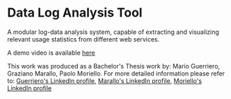Data Log Analysis Tool
==============

A modular log-data analysis system, capable of extracting and visualizing 
relevant usage statistics from different web services.

A demo video is available [here](https://www.dropbox.com/s/uiq6v4i09c7x9g2/Log%20analysis%20tool.mov?dl=0)

This work was produced as a Bachelor's Thesis work by: Mario Guerriero, Graziano Marallo,
Paolo Moriello. For more detailed information please refer to:
[Guerriero's LinkedIn profile](https://www.linkedin.com/in/mario-guerriero/),
[Marallo's LinkedIn profile](https://www.linkedin.com/in/graziano-marallo/),
[Moriello's LinkedIn profile](https://www.linkedin.com/in/paolo-moriello/)

